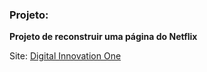 ### Projeto: 

**Projeto de reconstruir uma página do Netflix**

Site: [Digital Innovation One](http://www.digitalinnovation.one/)

